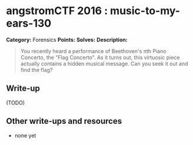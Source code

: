 # angstromCTF 2016 : music-to-my-ears-130

**Category:** Forensics
**Points:** 
**Solves:** 
**Description:**

> You recently heard a performance of Beethoven's πth Piano Concerto, the "Flag Concerto". As it turns out, this virtuosic piece actually contains a hidden musical message. Can you seek it out and find the flag? 
> 


## Write-up

(TODO)

## Other write-ups and resources

* none yet
